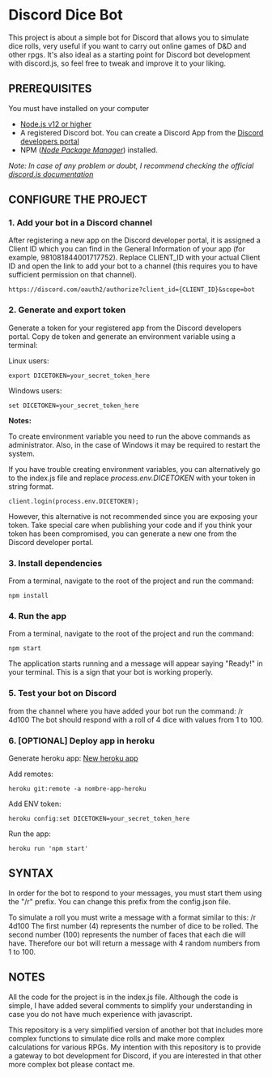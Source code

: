 # Discord Dice Bot

This project is about a simple bot for Discord that allows you to simulate dice rolls, very useful if you want to carry out online games of D&D and other rpgs. It's also ideal as a starting point for Discord bot development with discord.js, so feel free to tweak and improve it to your liking.

## PREREQUISITES

You must have installed on your computer

- [Node.js v12 or higher](https://nodejs.org/en/)
- A registered Discord bot. You can create a Discord App from the [Discord developers portal](https://discord.com/developers/applications)
- NPM (_[Node Package Manager](https://www.npmjs.com/get-npm)_) installed.

_Note: In case of any problem or doubt, I recommend checking the official [discord.js documentation](https://discordjs.guide/)_

## CONFIGURE THE PROJECT

### 1. Add your bot in a Discord channel

After registering a new app on the Discord developer portal, it is assigned a Client ID which you can find in the General Information of your app (for example, 981081844001717752). Replace CLIENT_ID with your actual Client ID and open the link to add your bot to a channel (this requires you to have sufficient permission on that channel).

    https://discord.com/oauth2/authorize?client_id={CLIENT_ID}&scope=bot

### 2. Generate and export token

Generate a token for your registered app from the Discord developers portal.
Copy de token and generate an environment variable using a terminal:

Linux users:

    export DICETOKEN=your_secret_token_here

Windows users:

    set DICETOKEN=your_secret_token_here

__Notes:__

To create environment variable you need to run the above commands as administrator. Also, in the case of Windows it may be required to restart the system.

If you have trouble creating environment variables, you can alternatively go to the index.js file and replace _process.env.DICETOKEN_ with your token in string format.

    client.login(process.env.DICETOKEN);

However, this alternative is not recommended since you are exposing your token. Take special care when publishing your code and if you think your token has been compromised, you can generate a new one from the Discord developer portal.

### 3. Install dependencies

From a terminal, navigate to the root of the project and run the command:

    npm install

### 4. Run the app

From a terminal, navigate to the root of the project and run the command:

    npm start

The application starts running and a message will appear saying "Ready!" in your terminal. This is a sign that your bot is working properly.

### 5. Test your bot on Discord

from the channel where you have added your bot run the command:
    /r 4d100
The bot should respond with a roll of 4 dice with values from 1 to 100.

### 6. [OPTIONAL] Deploy app in heroku

Generate heroku app: [New heroku app](https://dashboard.heroku.com/new-app)

Add remotes:

    heroku git:remote -a nombre-app-heroku

Add ENV token:

    heroku config:set DICETOKEN=your_secret_token_here

Run the app:

    heroku run 'npm start'

## SYNTAX

In order for the bot to respond to your messages, you must start them using the "/r" prefix. You can change this prefix from the config.json file.

To simulate a roll you must write a message with a format similar to this:
    /r 4d100
The first number (4) represents the number of dice to be rolled. The second number (100) represents the number of faces that each die will have. Therefore our bot will return a message with 4 random numbers from 1 to 100.

## NOTES

All the code for the project is in the index.js file. Although the code is simple, I have added several comments to simplify your understanding in case you do not have much experience with javascript.

This repository is a very simplified version of another bot that includes more complex functions to simulate dice rolls and make more complex calculations for various RPGs. My intention with this repository is to provide a gateway to bot development for Discord, if you are interested in that other more complex bot please contact me.
